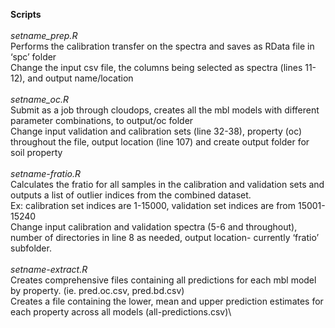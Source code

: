 **Scripts**\
\
_setname_prep.R_\
Performs the calibration transfer on the spectra and saves as RData file in ‘spc’ folder\
Change the input csv file, the columns being selected as spectra (lines 11-12), and output name/location\
\
_setname_oc.R_\
Submit as a job through cloudops, creates all the mbl models with different parameter combinations, to output/oc folder\
Change input validation and calibration sets (line 32-38), property (oc) throughout the file, output location (line 107) and create output folder for soil property\
\
_setname-fratio.R_\
Calculates the fratio for all samples in the calibration and validation sets and outputs a list of outlier indices from the combined dataset.\
Ex: calibration set indices are 1-15000, validation set indices are from 15001-15240\
Change input calibration and validation spectra (5-6 and throughout), number of directories in line 8 as needed, output location- currently ‘fratio’ subfolder.\
\
_setname-extract.R_\
Creates comprehensive files containing all predictions for each mbl model by property. (ie. pred.oc.csv, pred.bd.csv)\
Creates a file containing the lower, mean and upper prediction estimates for each property across all models (all-predictions.csv)\

